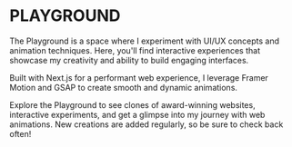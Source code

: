 # PLAYGROUND

The Playground is a space where I experiment with UI/UX concepts and animation techniques. Here, you'll find interactive experiences that showcase my creativity and ability to build engaging interfaces.

Built with Next.js for a performant web experience, I leverage Framer Motion and GSAP to create smooth and dynamic animations.

Explore the Playground to see clones of award-winning websites, interactive experiments, and get a glimpse into my journey with web animations. New creations are added regularly, so be sure to check back often!

